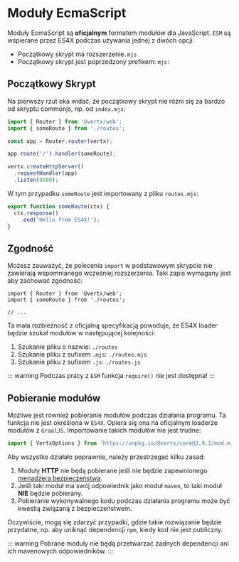 # Moduły EcmaScript

Moduły EcmaScript są **oficjalnym** formatem modułów dla JavaScript. `ESM` są wspierane przez ES4X podczas używania
jednej z dwóch opcji:

* Początkowy skrypt ma rozszerzenie`.mjs`
* Początkowy skrypt jest poprzedzony prefixem: `mjs:`

## Początkowy Skrypt

Na pierwszy rzut oka widać, że początkowy skrypt nie różni się za bardzo od skryptu commonjs, np. od `index.mjs`:

```js
import { Router } from '@vertx/web';
import { someRoute } from './routes';

const app = Router.router(vertx);

app.route('/').handler(someRoute);

vertx.createHttpServer()
  .requestHandler(app)
  .listen(8080);
```

W tym przypadku `someRoute` jest importowany z pliku `routes.mjs`:

```js
export function someRoute(ctx) {
  ctx.response()
    .end('Hello from ES4X!');
}
```

## Zgodność

Możesz zauważyć, że polecenia `import` w podstawowym skrypcie nie zawierają wspomnianego wcześniej rozszerzenia.
Taki zapis wymagany jest aby zachować zgodność:

```js{2}
import { Router } from '@vertx/web';
import { someRoute } from './routes';

// ...
```

Ta mała rozbieżność z oficjalną specyfikacją powoduje, że ES4X loader będzie szukał modułów w następującej kolejności:

1. Szukanie pliku o nazwie: `./routes`
2. Szukanie pliku z sufixem `.mjs`: `./routes.mjs`
3. Szukanie pliku z sufixem `.js`: `./routes.js`

::: warning
Podczas pracy z `ESM` funkcja `require()` nie jest dostępna!
:::

## Pobieranie modułów

Możliwe jest również pobieranie modułów podczas działania programu. Ta funkcja nie jest określona w `ES4X`. Opiera się
ona na oficjalnym loaderze modułów z `GraalJS`. Importowanie takich modułów nie jest trudne:

```js
import { VertxOptions } from 'https://unpkg.io/@vertx/core@3.9.1/mod.mjs';
```

Aby wszystko działało poprawnie, należy przestrzegać kilku zasad:

1. Moduły **HTTP** nie będą pobierane jeśli nie będzie zapewnionego [menadżera bezpieczeństwa](./security).
2. Jeśli taki moduł ma swój odpowiednik jako moduł `maven`, to taki moduł **NIE** będzie pobierany.
3. Pobieranie wykonywalnego kodu podczas działania programu może być kwestią związaną z bezpieczeństwem.

Oczywiście, mogą się zdarzyć przypadki, gdzie takie rozwiązanie będzie przydatne, np. aby uniknąć dependencji `npm`,
kiedy kod nie jest publiczny.

::: warning
Pobrane moduły nie będą przetwarzać żadnych dependencji ani ich mavenowych odpowiedników.
:::
